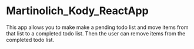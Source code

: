 # Martinolich_Kody_ReactApp
This app allows you to make make a pending todo list and move items from that list to a completed todo list. Then the user can remove items from the completed todo list.